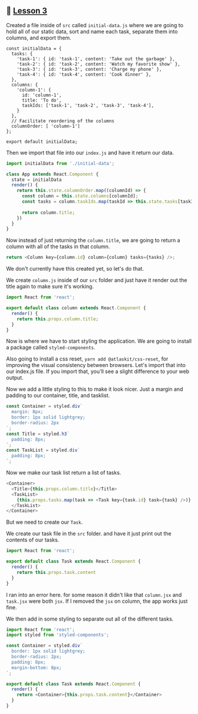 ## :movie_camera: [Lesson 3](https://egghead.io/lessons/react-create-and-style-a-list-of-data-with-react)

Created a file inside of `src` called `initial-data.js` where we are going to hold all of our static data, sort and name each task, separate them into columns, and export them. 

```JS
const initialData = {
  tasks: {
    'task-1': { id: 'task-1', content: 'Take out the garbage' },
    'task-2': { id: 'task-2', content: 'Watch my favorite show' },
    'task-3': { id: 'task-3', content: 'Charge my phone' },
    'task-4': { id: 'task-4', content: 'Cook dinner' },
  },
  columns: {
    'column-1': {
      id: 'column-1',
      title: 'To do',
      taskIds: ['task-1', 'task-2', 'task-3', 'task-4'],
    }
  },
  // Facilitate reordering of the columns
  columnOrder: [ 'column-1']
};

export default initialData;
```

Then we import that file into our `index.js` and have it return our data. 

```js
import initialData from './initial-data';

class App extends React.Component {
  state = initialData
  render() {
    return this.state.columnOrder.map((columnId) => {
      const column = this.state.columns[columnId];
      const tasks = column.taskIds.map(taskId => this.state.tasks[taskId]);
      
      return column.title;
    })
  }
}
```

Now instead of just returning the `column.title`, we are going to return a column with all of the tasks in that column. 

```js
return <Column key={column.id} column={column} tasks={tasks} />;
```

We don't currently have this created yet, so let's do that. 

We create `column.js` inside of our `src` folder and just have it render out the title again to make sure it's working. 

```js
import React from 'react';

export default class column extends React.Component {
  render() {
    return this.props.column.title;
  }
}
```

Now is where we have to start styling the application. We are going to install a package called `styled-components`.

Also going to install a css reset, `yarn add @atlaskit/css-reset`, for improving the visual consistency between browsers. Let's import that into our index.js file. If you import that, you'll see a slight difference to your web output. 

Now we add a little styling to this to make it look nicer. Just a margin and padding to our container, title, and tasklist. 

```js
const Container = styled.div`
  margin: 8px;
  border: 1px solid lightgrey;
  border-radius: 2px
`;
const Title = styled.h3`
  padding: 8px;
`;
const TaskList = styled.div`
  padding: 8px;
`;
```

Now we make our task list return a list of tasks.
```js
<Container>
  <Title>{this.props.column.title}</Title>
  <TaskList>
    {this.props.tasks.map(task => <Task key={task.id} task={task} />)}
  </TaskList>
</Container>
```

But we need to create our `Task`. 

We create our task file in the `src` folder. and have it just print out the contents of our tasks. 

```js
import React from 'react';

export default class Task extends React.Component {
  render() {
    return this.props.task.content
  }
}
```

I ran into an error here. for some reason it didn't like that `column.jsx` and `task.jsx` were both `jsx`. If I removed the `jsx` on column, the app works just fine.

We then add in some styling to separate out all of the different tasks. 

```js
import React from 'react';
import styled from 'styled-components';

const Container = styled.div`
  border: 1px solid lightgrey;
  border-radius: 2px;
  padding: 8px;
  margin-bottom: 8px;
`;

export default class Task extends React.Component {
  render() {
    return <Container>{this.props.task.content}</Container>
  }
}
```
